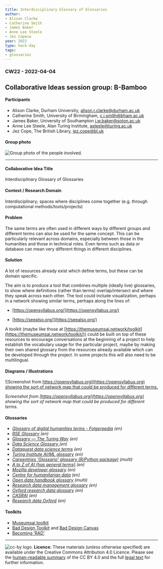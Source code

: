 ```yaml
---
title: Interdisciplinary Glossary of Glossaries
author:
- Alison Clarke
- Catherine Smith
- James Baker
- Anne Lee Steele
- Jez Copecw
year: 2022
type: hack-day
tags: 
- glossaries
---
```


### CW22 - 2022-04-04


## **Collaborative Ideas session group: B-Bamboo**


#### **Participants**

* Alison Clarke, Durham University, [alison.r.clarke@durham.ac.uk](mailto:alison.r.clarke@durham.ac.uk)
* Catherine Smith, University of Birmingham, [c.j.smith@bham.ac.uk](mailto:c.j.smith@bham.ac.uk)
* James Baker, University of Southampton [j.w.baker@soton.ac.uk](mailto:j.w.baker@soton.ac.uk)
* Anne Lee Steele, Alan Turing Institute, [asteele@turing.ac.uk](mailto:asteele@turing.ac.uk) 
* Jez Cope, The British Library, [jez.cope@bl.uk](mailto:jez.cope@bl.uk) 


#### **Group photo**

![Group photo of the people involved.](../images/cw22-glossary-group.png)


---

#### **Collaborative Idea Title**

Interdisciplinary Glossary of Glossaries

#### **Context / Research Domain**

Interdisciplinary; spaces where disciplines come together (e.g. through computational methods/tools/projects)


#### **Problem**

The same terms are often used in different ways by different groups and different terms can also be used for the same concept. This can be particularly relevant across domains, especially between those in the humanities and those in technical roles. Even terms such as data or database can mean very different things in different disciplines. 


#### **Solution**

A lot of resources already exist which define terms, but these can be domain specific.

The aim is to produce a tool that combines multiple (ideally live) glossaries, to show where definitions (rather than terms) overlap/intersect and where they speak across each other. The tool could include visualization, perhaps in a network showing similar terms, perhaps along the lines of: 

* [https://opensyllabus.org/](https://opensyllabus.org/) 

* [https://seealso.org/](https://seealso.org/)   

A toolkit (maybe like those at [https://themuseumsai.network/toolkit](https://themuseumsai.network/toolkit/)) could be built on top of these resources to encourage conversations at the beginning of a project to help establish the vocabulary usage for the particular project, maybe by making their own shared glossary from the resources already available which can be developed through the project. In some projects this will also need to be multilingual.


#### **Diagrams / Illustrations**


![Screenshot from [https://opensyllabus.org](https://opensyllabus.org) showing the sort of network map that could be produced for different terms.](../images/cw22-explore-the-graph.png )


_Screenshot from [https://opensyllabus.org](https://opensyllabus.org) showing the sort of network map that could be produced for different terms._


#### Glossaries

* _[Glossary of digital humanities terms - Folgerpedia](https://folgerpedia.folger.edu/Glossary_of_digital_humanities_terms) (en)_
* _[RSE Glossary](https://rseng.github.io/rse-glossary/) (en)_
* _[Glossary — The Turing Way](https://the-turing-way.netlify.app/afterword/glossary.html) (en)_
* _[Data Science Glossary ](https://www.datascienceglossary.org/)(en)_
* _[Dataquest data science terms](https://www.dataquest.io/blog/data-science-glossary/) (en)_
* _[Turing Institute AI/ML glossary](https://www.turing.ac.uk/news/data-science-and-ai-glossary) (en)_
* _[Carpentries 'Glossario' glossary (R/Python package)](https://glosario.carpentries.org/) (multi)_
* _[A to Z of AI (has general terms)](https://atozofai.withgoogle.com/) (en)_
* _[Mozilla developer glossary](https://developer.mozilla.org/en-US/docs/Glossary) (en)_
* _[Centre for humanitarian data](https://centre.humdata.org/glossary/) (en)_
* _[Open data handbook glossary](https://opendatahandbook.org/glossary/) (multi)_
* _[Research data management glossary](https://casrai.org/rdm-glossary/) (en)_
* _[Oxford research data glossary](https://researchdata.ox.ac.uk/home/glossary/) (en)_
* _[CASRAI](https://casrai.org/rdm-glossary/) (en)_
* _[Research data Oxford](https://researchdata.ox.ac.uk/home/glossary/) (en)_

#### Toolkits

* [Museumsai toolkit](https://themuseumsai.network/toolkit)
* [Bad Design Toolkit](https://drive.google.com/file/d/1zVfrQqS1cLrmqn12-rQXzYbNcbBPWIfL/view?usp=sharing) and [Bad Design Canvas](https://drive.google.com/file/d/1p1PL066R_zvW9KAve5I2O9L0cYvEDeMP/view?usp=sharing)
* [Becoming ‘RAD’](https://www.theengineroom.org/wp-content/uploads/2021/06/RAD-Tip-Sheets.pdf)


---

![cc-by logo.](../images/cc-by.png)
 **Licence**: These materials (unless otherwise specified) are available under the Creative Commons Attribution 4.0 Licence. Please see the [human-readable summary](https://www.google.com/url?q=https://creativecommons.org/licenses/by/4.0/&sa=D&source=editors&ust=1647284166745789&usg=AOvVaw0h_0yYDB0wx39MKDqMgFt7) of the CC BY 4.0 and the full [legal text](https://www.google.com/url?q=https://creativecommons.org/licenses/by/4.0/legalcode&sa=D&source=editors&ust=1647284166746021&usg=AOvVaw1iUxphVu6l-q2DsVMRgP6t) for further information.

